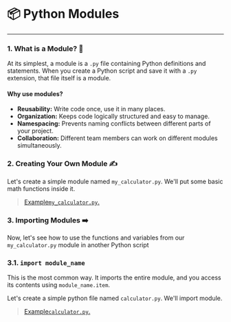 # 📦 Python Modules

---
### 1. What is a Module? 🤔
At its simplest, a module is a `.py` file containing Python definitions and statements. When you create a Python script and save it with a `.py` extension, that file itself is a module.

#### Why use modules?

- **Reusability:** Write code once, use it in many places.
- **Organization:** Keeps code logically structured and easy to manage.
- **Namespacing:** Prevents naming conflicts between different parts of your project.
- **Collaboration:** Different team members can work on different modules simultaneously.

### 2. Creating Your Own Module ✍️
Let's create a simple module named `my_calculator.py`. We'll put some basic math functions inside it.

>[Example`my_calculator.py`.](https://github.com/SonaniAkshit/Python-for-Data-Science/blob/main/Python%20Tutorial/21-Modules/my_calculator.py)

### 3. Importing Modules ➡️
Now, let's see how to use the functions and variables from our `my_calculator.py` module in another Python script

### 3.1. `import module_name`
This is the most common way. It imports the entire module, and you access its contents using `module_name.item`.

Let's create a simple python file named `calculator.py`. We'll import module.

>[Example`calculator.py`.](https://github.com/SonaniAkshit/Python-for-Data-Science/blob/main/Python%20Tutorial/21-Modules/calculator.py)


